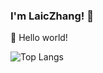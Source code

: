 ### I'm LaicZhang!  👋

🎊 Hello world!

![Top Langs](https://github-readme-stats.vercel.app/api/top-langs/?username=laiczhang&layout=compact)
